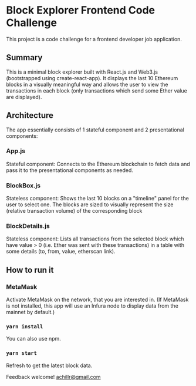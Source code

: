 # Block Explorer Frontend Code Challenge
This project is a code challenge for a frontend developer job application.

## Summary

This is a minimal block explorer built with React.js and Web3.js (bootstrapped using create-react-app).
It displays the last 10 Ethereum blocks in a visually meaningful way and allows the user to view 
the transactions in each block (only transactions which send some Ether value are displayed).

## Architecture

The app essentially consists of 1 stateful component and 2 presentational components: 

### App.js
Stateful component: Connects to the Ethereum blockchain to fetch data and pass it to the presentational components as needed.

### BlockBox.js
Stateless component: Shows the last 10 blocks on a "timeline" panel for the user to select one.
The blocks are sized to visually represent the size (relative transaction volume) of the corresponding block

### BlockDetails.js
Stateless component: Lists all transactions from the selected block
which have value > 0 (i.e. Ether was sent with these transactions) in a table with some details 
(to, from, value, etherscan link).

## How to run it

### MetaMask

Activate MetaMask on the network, that you are interested in. (If MetaMask is not installed, this app will use an Infura node to display  data from the mainnet by default.)

### `yarn install`

You can also use npm.

### `yarn start`

Refresh to get the latest block data.

Feedback welcome!
achillr@gmail.com
